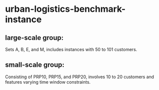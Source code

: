 # urban-logistics-benchmark-instance
## large-scale group: 
Sets A, B, E, and M, includes instances with 50 to 101 customers. 
## small-scale group: 
Consisting of PRP10, PRP15, and PRP20, involves 10 to 20 customers and features varying time window constraints.
